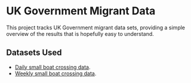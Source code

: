 # UK Government Migrant Data

This project tracks UK Government migrant data sets, providing a simple overview
of the results that is hopefully easy to understand.

## Datasets Used

  * [Daily small boat crossing data](https://www.gov.uk/government/statistical-data-sets/migrants-detected-crossing-the-english-channel-in-small-boats).
  * [Weekly small boat crossing data](https://www.gov.uk/government/statistics/migrants-detected-crossing-the-english-channel-in-small-boats-weekly-data).
